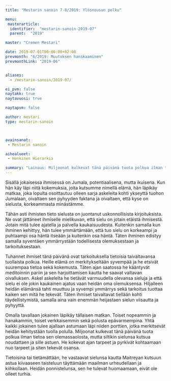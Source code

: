 ```yaml
---
title: "Mestarin sanoin 7-8/2019: Ylösnousun polku"

menu:
 masterarticle:
  identifier:  "mestarin-sanoin-2019-07"
  parent:  "2019"

master: "Cremen Mestari"

date: 2019-07-01T00:00:00+02:00
prevmonth: "6/2019: Muutoksen hanskaaminen"
prevmonthLink: "2019-06"


aliases:
  - /mestarin-sanoin/2019-07/

ei_pvm: false
naytakk: true
naytavuosi: true

naytapvm: false

author: mestari
type: mestarin-sanoin



avainsanat:
 - Mestarin sanoin

aihealueet:
 - Henkinen Hierarkia

summary: "Lainaus: Miljoonat kulkevat tänä päivänä tuota polkua ilman tietoa sen olemassaolosta, mutta siltikin sielunsa kutsua noudattaen ja sille astuen. He kokevat ajan tarpeet ja pyrkivät kohtaamaan nuo tarpeet ja siten tekevät osansa."
---
```

<p>Sisällä jokaisessa ihmisessä on Jumala, potentiaalisena, mutta ikuisena. Kun hän käy läpi niitä kokemuksia, joita kutsumme nimellä elämä, hän läpikäy matkaa, joka lopulta osoittautuu olleen sarja askeleita kohti ykseyttä tuohon Jumalaan, oivaltaen sen pyhyyden faktana ja oivaltaen, että kyse on sielusta, korkeammasta minästämme.</p>
<p>Tähän asti ihmisten tieto sielusta on juontanut uskonnollisista kirjoituksista. Ne ovat jättäneet ihmiselle mielikuvan, että sielu on jotain etäistä ihmisestä. Jotain mitä tulee ajatella ja palvella kaukaisuudesta. Kuitenkin samalla kun ihminen kehittyy, hän tulee ymmärtämään, että tuo sielu on korkeampi ja puhtaampi osa häntä itseään ja kuitenkin osa häntä. Täten ihminen edistyy samalla syventäen ymmärrystään todellisesta olemuksestaan ja tarkoituksestaan.</p>
<p>Tuhannet ihmiset tänä päivänä ovat tarkoituksella tietoisia taivaltavansa tuollaista polkua. Heille elämä on merkitykseltään syvempää ja he etsivät suurempaa tietoa sekä kokemusta. Täten ajan saatossa he kääntyvät meditoinnin pariin ja sen harjoittamisen kautta he saavat valtavan oivalluksen. Askel askelelta he tietävät varmuudella olevansa sieluja ja että sielu ei ole jokin kaukainen ajatus vaan heidän oma olemuksensa. Hiljalleen heidän elämänsä tahti muuttuu ja syvempi ymmärrys sekä tarkoitus tuottaa kaiken sen mitä he tekevät. Täten ihmiset taivaltavat tiellään kohti täydellistymistä, samalla aina vain enemmän heijastaen sielun viisautta ja pyhyyttä.</p>
<p>Omalla tavallaan jokainen läpikäy tällaisen matkan. Toiset nopeammin ja hanakammin, toiset verkkaisemmin sekä polusta epävarmempina. Yhtä kaikki jokainen tulee ajallaan astumaan läpi niiden porttien, jotka merkitsevät heidän kehitystään tuolla polulla. Miljoonat kulkevat tänä päivänä tuota polkua ilman tietoa sen olemassaolosta, mutta siltikin sielunsa kutsua noudattaen ja sille astuen. He kokevat ajan tarpeet ja pyrkivät kohtaamaan nuo tarpeet ja siten tekevät osansa.</p>
<p>Tietoisina tai tietämättään, he vastaavat sielunsa kautta Maitreyan kutsuun astua kiivaaseen taisteluun täyttämään maailman urheudellaan ja kiihkollaan. Heidän ponnistelunsa, sen he tulevat huomaamaan, eivät ole olleet turhia.</p>